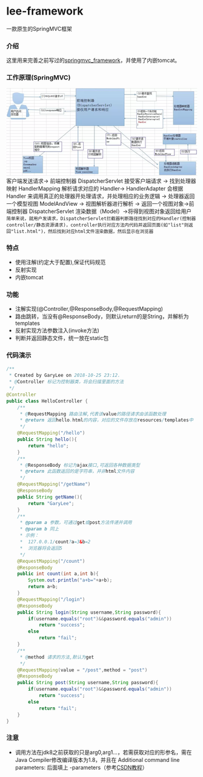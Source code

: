 # lee-framework
一款原生的SpringMVC框架
### 介绍
这里用来完善之前写过的[springmvc_framework](https://github.com/GaryLeeeee/springmvc_framework)，并使用了内嵌tomcat。
### 工作原理(SpringMVC)
![avatar](https://github.com/GaryLeeeee/lee-framework/blob/master/%E6%B5%81%E7%A8%8B%E5%9B%BE.png)<br>
客户端发送请求-> 前端控制器 DispatcherServlet 接受客户端请求 -> 找到处理器映射 HandlerMapping 解析请求对应的 Handler-> HandlerAdapter 会根据 Handler 来调用真正的处理器开处理请求，并处理相应的业务逻辑 -> 处理器返回一个模型视图 ModelAndView -> 视图解析器进行解析 -> 返回一个视图对象->前端控制器 DispatcherServlet 渲染数据（Model）->将得到视图对象返回给用户<br>
`简单来说，就用户发请求，DispatcherServlet拦截器判断路径找到对应的Handler(控制器controller/静态资源请求)，controller执行对应方法内代码并返回页面(如"list"则返回"list.html")，然后找到对应html文件渲染数据，然后显示在浏览器`
###  特点
* 使用注解(约定大于配置),保证代码规范
* 反射实现
* 内嵌tomcat
### 功能
* 注解实现(@Controller,@ResponseBody,@RequestMapping)
* 路由跳转，当没有@ResponseBody，则默认return的是String，并解析为templates
* 反射实现方法参数注入(invoke方法)
* 判断并返回静态文件，统一放在static包
### 代码演示
```Java
/**
 * Created by GaryLee on 2018-10-25 23:12.
 * @Controller 标记为控制器类，将会扫描里面的方法
 */
@Controller
public class HelloController {
    /**
     * @RequestMapping 路由注解,代表该value的路径请求由该函数处理
     * @return 返回hello.html的内容，对应的文件存放在resources/templates中
     */
    @RequestMapping("/hello")
    public String hello(){
        return "hello";
    }
    /**
     * @ResponseBody 标记为ajax接口,可返回各种数据类型
     * @return 此函数返回的是字符串，并非html文件内容
     */
    @RequestMapping("/getName")
    @ResponseBody
    public String getName(){
        return "GaryLee";
    }
    /**
     * @param a 参数，可通过get或post方法传递并调用
     * @param b 同上
     * 示例：
     *  127.0.0.1/count?a=3&b=2
     *  浏览器将会返回5
     */
    @RequestMapping("/count")
    @ResponseBody
    public int count(int a,int b){
        System.out.println("a+b="+a+b);
        return a+b;
    }
    @RequestMapping("/login")
    @ResponseBody
    public String login(String username,String password){
        if(username.equals("root")&&password.equals("admin"))
            return "success";
        else
            return "fail";
    }
    /**
     * @method 请求的方法,默认为get
     */
    @RequestMapping(value = "/post",method = "post")
    @ResponseBody
    public String post(String username,String password){
        if(username.equals("root")&&password.equals("admin"))
            return "success";
        else
            return "fail";
    }
}
```
### 注意
* 调用方法在jdk8之前获取的只是arg0,arg1...，若需获取对应的形参名，需在Java Compiler修改编译版本为1.8，并且在 Additional command line parameters: 后面填上 -parameters（参考[CSDN教程](https://blog.csdn.net/baidu_32492845/article/details/79712141)）

